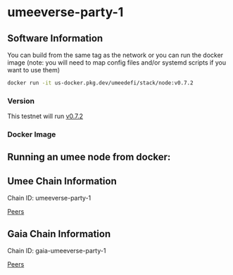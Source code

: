 # umeeverse-party-1

## Software Information

You can build from the same tag as the network or you can run the docker image (note: you will need to map config files and/or systemd scripts if you want to use them)

```bash
docker run -it us-docker.pkg.dev/umeedefi/stack/node:v0.7.2
```

### Version
This testnet will run [v0.7.2](https://github.com/umee-network/umee/tree/v0.7.2)

### Docker Image

## Running an umee node from docker:

## Umee Chain Information

Chain ID: umeeverse-party-1

[Peers](umee-peers.txt)

## Gaia Chain Information

Chain ID: gaia-umeeverse-party-1

[Peers](gaia-peers.txt)
